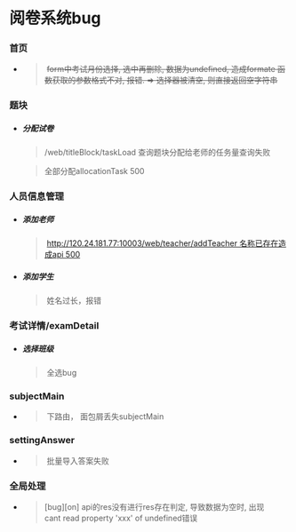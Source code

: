 # 阅卷系统bug


### 首页 ###
  * > ~~form中考试月份选择, 选中再删除, 数据为undefined, 造成formate 函数获取的参数格式不对, 报错. => 选择器被清空, 则直接返回空字符串~~

### 题块 ###
  * ##### 分配试卷 #####
    >/web/titleBlock/taskLoad 查询题块分配给老师的任务量查询失败

    >全部分配allocationTask 500

### 人员信息管理 ###
  * ##### 添加老师 #####
    > http://120.24.181.77:10003/web/teacher/addTeacher 名称已存在造成api 500

  * ##### 添加学生 #####
    > 姓名过长，报错

### 考试详情/examDetail ###
  * ##### 选择班级 #####
    > 全选bug

### subjectMain ###
  * > 下路由， 面包屑丢失subjectMain

### settingAnswer ###
* > 批量导入答案失败

### 全局处理 ###
 * >[bug][on] api的res没有进行res存在判定, 导致数据为空时, 出现cant read property 'xxx' of undefined错误